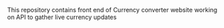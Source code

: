 This repository contains front end of Currency converter website working on API to gather live currency updates
